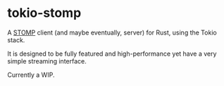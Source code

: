 # tokio-stomp

A [STOMP](https://stomp.github.io/) client (and maybe eventually, server) for Rust, using the Tokio stack.

It is designed to be fully featured and high-performance yet have a very simple streaming interface.

Currently a WIP.
